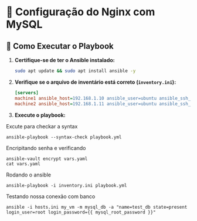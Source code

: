 # 📖 Configuração do Nginx com MySQL 

## 🚀 Como Executar o Playbook

1. **Certifique-se de ter o Ansible instalado:**
   ```sh
   sudo apt update && sudo apt install ansible -y
   ```

2. **Verifique se o arquivo de inventário está correto (`inventory.ini`):**
   ```ini
   [servers]
   machine1 ansible_host=192.168.1.10 ansible_user=ubuntu ansible_ssh_private_key_file=~/.ssh/id_rsa
   machine2 ansible_host=192.168.1.11 ansible_user=ubuntu ansible_ssh_private_key_file=~/.ssh/id_rsa
   ```

3. **Execute o playbook:**

Excute para checkar a syntax
```
ansible-playbook --syntax-check playbook.yml
```

Encripitando senha e verificando
```
ansible-vault encrypt vars.yaml
cat vars.yaml
```

Rodando o ansible
```
ansible-playbook -i inventory.ini playbook.yml
```

Testando nossa conexão com banco
```
ansible -i hosts.ini my_vm -m mysql_db -a "name=test_db state=present login_user=root login_password={{ mysql_root_password }}"
```
